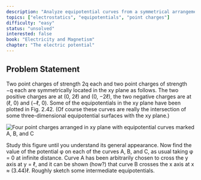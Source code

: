 ```yaml
---
description: "Analyze equipotential curves from a symmetrical arrangement of point charges"
topics: ["electrostatics", "equipotentials", "point charges"]
difficulty: "easy"
status: "unsolved"
interested: false
book: "Electricity and Magnetism"
chapter: "The electric potential"
---
```


## Problem Statement
Two point charges of strength 2q each and two point charges of strength −q each are symmetrically located in the xy plane as follows. The two positive charges are at (0, 2ℓ) and (0, −2ℓ), the two negative charges are at (ℓ, 0) and (−ℓ, 0). Some of the equipotentials in the xy plane have been plotted in Fig. 2.42. (Of course these curves are really the intersection of some three-dimensional equipotential surfaces with the xy plane.)

![Four point charges arranged in xy plane with equipotential curves marked A, B, and C](fig_2.42.png)

Study this figure until you understand its general appearance. Now find the value of the potential φ on each of the curves A, B, and C, as usual taking φ = 0 at infinite distance. Curve A has been arbitrarily chosen to cross the y axis at y = ℓ, and it can be shown (how?) that curve B crosses the x axis at x ≈ (3.44)ℓ. Roughly sketch some intermediate equipotentials.
